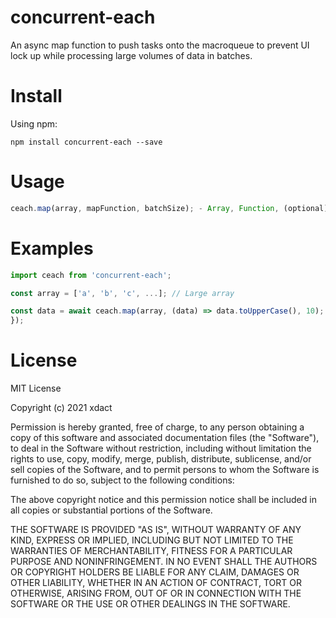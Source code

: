 # concurrent-each

An async map function to push tasks onto the macroqueue to prevent UI lock up while processing large volumes of data in batches.

# Install

Using npm:

```
npm install concurrent-each --save
```

# Usage

```js
ceach.map(array, mapFunction, batchSize); - Array, Function, (optional) Number
```

# Examples

```js
import ceach from 'concurrent-each';

const array = ['a', 'b', 'c', ...]; // Large array

const data = await ceach.map(array, (data) => data.toUpperCase(), 10);
});
```

# License

MIT License

Copyright (c) 2021 xdact

Permission is hereby granted, free of charge, to any person obtaining a copy
of this software and associated documentation files (the "Software"), to deal
in the Software without restriction, including without limitation the rights
to use, copy, modify, merge, publish, distribute, sublicense, and/or sell
copies of the Software, and to permit persons to whom the Software is
furnished to do so, subject to the following conditions:

The above copyright notice and this permission notice shall be included in all
copies or substantial portions of the Software.

THE SOFTWARE IS PROVIDED "AS IS", WITHOUT WARRANTY OF ANY KIND, EXPRESS OR
IMPLIED, INCLUDING BUT NOT LIMITED TO THE WARRANTIES OF MERCHANTABILITY,
FITNESS FOR A PARTICULAR PURPOSE AND NONINFRINGEMENT. IN NO EVENT SHALL THE
AUTHORS OR COPYRIGHT HOLDERS BE LIABLE FOR ANY CLAIM, DAMAGES OR OTHER
LIABILITY, WHETHER IN AN ACTION OF CONTRACT, TORT OR OTHERWISE, ARISING FROM,
OUT OF OR IN CONNECTION WITH THE SOFTWARE OR THE USE OR OTHER DEALINGS IN THE
SOFTWARE.
